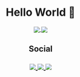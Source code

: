 <h1 align="center">
Hello World 👋
</h1>
<p align="center">
<a href="https://github.com/Vractos">
  <img align="center" src="https://github-readme-stats.vercel.app/api?username=Vractos&show_icons=true&include_all_commits=true&count_private=true&theme=dark" />
</a>
<a href="https://github.com/Vractos">
  <img align="center" src="https://github-readme-stats.vercel.app/api/top-langs/?username=Vractos&layout=compact&langs_count=7&theme=dark" />
</a>
</p>

<h2 align="center">
Social

<p align="center">
  <a href="https://www.linkedin.com/in/paulo-vinicius-756b94186">
  <img align="center" src="https://img.shields.io/badge/linkedin-%230077B5.svg?&style=for-the-badge&logo=linkedin&logoColor=white" />
</a>
    <a href="https://www.instagram.com/vini.ciusr">
  <img align="center" src = "https://img.shields.io/badge/instagram-%23E4405F.svg?&style=for-the-badge&logo=instagram&logoColor=white" />
</a>
 <a href="https://twitter.com/vini_ciussr">
  <img align="center" src="https://img.shields.io/badge/twitter-%231DA1F2.svg?&style=for-the-badge&logo=twitter&logoColor=white" />
</a>
 </p>
</h2>
